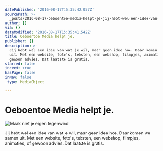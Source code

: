 ```yaml
---
datePublished: '2016-08-17T15:35:42.057Z'
sourcePath: >-
  _posts/2016-08-17-oeboentoe-media-helpt-je-jij-hebt-wel-een-idee-van-wat-je-w.md
author: []
via: {}
dateModified: '2016-08-17T15:35:41.542Z'
title: Oeboentoe Media helpt je.
publisher: {}
description: >-
  Jij hebt wel een idee van wat je wil, maar geen idee hoe. Daar komen we samen
  uit. Met een website, foto's, teksten, een webshop, filmpjes, animaties, of
  gewoon advies. Dat laatste is gratis.
starred: false
inFeed: true
hasPage: false
inNav: false
_type: MediaObject

---
```

# Oeboentoe Media helpt je.
![Maak niet je eigen tegenwind](https://the-grid-user-content.s3-us-west-2.amazonaws.com/811450ce-ca00-4608-a2a8-4abd97559063.jpg)

Jij hebt wel een idee van wat je wil, maar geen idee hoe. Daar komen we samen uit. Met een website, foto's, teksten, een webshop, filmpjes, animaties, of gewoon advies. Dat laatste is gratis.